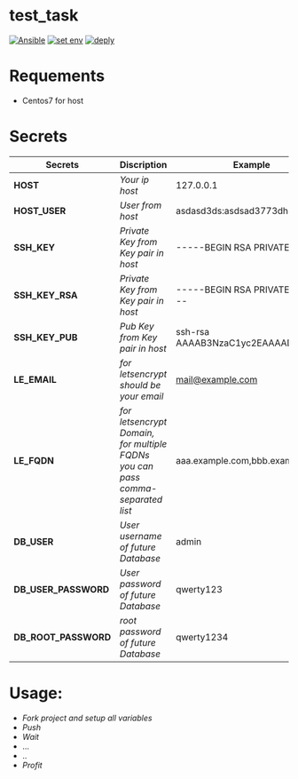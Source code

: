 # test_task
[![Ansible](https://github.com/poogas/test_task/blob/main/.github/workflows/ansible.yml/badge.svg)](https://github.com/poogas/test_task/blob/main/.github/workflows/ansible.yml)
[![set env](https://github.com/poogas/test_task/blob/main/.github/workflows/set_env.yml/badge.svg)](https://github.com/poogas/test_task/blob/main/.github/workflows/set_env.yml)
[![deply](https://github.com/poogas/test_task/blob/main/.github/workflows/deploy.yml/badge.svg)](https://github.com/poogas/test_task/blob/main/.github/workflows/deploy.yml)

# Requements

- Centos7 for host

# Secrets

 | Secrets | Discription | Example |
| ------ | ------ | ------ |
| **HOST** | *Your ip host* | 127.0.0.1
| **HOST_USER** | *User from host* | asdasd3ds:asdsad3773dhd37d37d
| **SSH_KEY** | *Private Key from Key pair in host* | -----BEGIN RSA PRIVATE KEY...
| **SSH_KEY_RSA** | *Private Key from Key pair in host* | -----BEGIN RSA PRIVATE KEY-----
| **SSH_KEY_PUB** | *Pub Key from Key pair in host* | ssh-rsa AAAAB3NzaC1yc2EAAAADAQA...
| **LE_EMAIL** | *for letsencrypt should be your email* | mail@example.com
| **LE_FQDN** | *for letsencrypt Domain, for multiple FQDNs you can pass comma-separated list* | aaa.example.com,bbb.example.com
| **DB_USER** | *User username of future Database* | admin
| **DB_USER_PASSWORD** | *User password of future Database* | qwerty123
| **DB_ROOT_PASSWORD** | *root password of future Database* | qwerty1234

# Usage:

- *Fork project and setup all variables*
- *Push*
- *Wait*
- ...
- ..
- *Profit*
